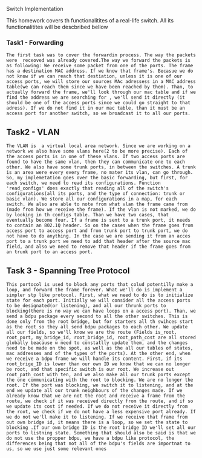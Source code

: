Switch Implementation

This homework covers th functionalitites of a real-life switch. All its functionalitites will be descbribed bellow

### Task1 - Forwarding
    The first task was to cover the forwardin process. The way the packets were  receoved was already covered.The way we forward the packets is as following: We receive some packet from one of the ports. The frame has a destination MAC address. If we know that frame's. Becasue we do not know if we can reach that destiation, unless it is one of our access ports, we will store our sources MAc adressess in a MAC address table(we can reach them since we have been reached by them). Than, to actually forward the frame, we'll look through our mac table and if we find the address we are searching for , we'll send it directly (it should be one of the access ports since we could go straight to that adress). If we do not find it in our mac table, than it must be an access port for another switch, so we broadcast it to all our ports.

## Task2 - VLAN

    The VLAN is  a virtual local area network. Since we are working on a network we also have some vlans here(2 to be more precise). Each of the access ports is in one of these vlans. If two access ports are found to have the same vlan, then they can communicate one to each other. We also have some trunk ports, in between the switches. A trunk is an area were every every frame, no mater its vlan, can go through. So, my implemetation goes over the basic forwarding, but first, for each switch, we need to read its configurations. Function 'read_configs' does exactly that reading all of the switch's configurations(all its ports, and the type of connection: trunk or basic vlan). We store all our configurations in a map, for each switch. We also are able to note from what vlan the frame came from (made from how we receive the frame). If the vlan is not marked, we do by looking in th configs table. Than we have two cases, that eventually become four. If a frame is sent to a trunk port, it needs to contain an 802.1Q header. So on the cases when the frame goes from access port to access port and from trunk port to trunk port, we do not have to do anything. In the case we are sending it from an acces port to a trunk port we need to add that header after the source mac field, and also we need to remove that header if the frame goes from an trunk port to an access port. 

## Task 3 - Spanning Tree Protocol
    This portocol is used to block any ports that colud potentilly make a loop, and forward the frame forever. What we'll do is implement a simpler stp like protocol. First, what we need to do is to initialize state for each port. Initially we will consider all the access ports to be designated(or listening), and all our thrunk ports to blocking(there is no way we can have loops on a access port). Than, we send a bdpu package every second to all the other switches. This is done only from the root bridge, but for starters all th swihces start as the root so they all send bdpu packages to each other. We update all our fields, so we'll know we are the route (Fields is_root, root_port, my_bridge_id, root_bridge_id, root_path_cost are all stored globally beacause w need to constatlly update them, and the changes need to be made on the spot, as well as the all our tables of states, mac addresses and of the types of the ports). At the other end, when we receive a bdpu frame we will handle its content. First, if its root_brige_ID is lower than our own ID we know that we can no longer be root, and that specific switch is our root. We increase out root_path_cost with ten, and we also make all our trunk ports except the one communicating with the root to blocking. We are no longer the root. If the port was blocking, we switch it to listening, and at the end we update all our trunk neighbours of the changes made. If we already know that we are not the root and receive a frame from the route, we check if it was received directly from the route, and if so we update its cost if needed. If we do not receive it directly from the root, we check if we do not have a less expensive port already. If we do not we'll make it to listening. If we receive that frame from out own bridge id, it means there is a loop, so we set the state to blocking .If our own bridge ID is the root bridge ID we'll set all our ports to listning state. Something that should also be said is that we do not use the propper bdpu, we have a bdpu like protocol, the differences being that not all of the bdpu's fields are importnat to us, so we use just some relevant ones

